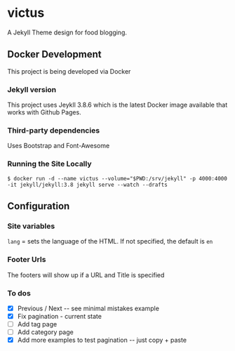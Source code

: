 # victus
A Jekyll Theme design for food blogging.

## Docker Development

This project is being developed via Docker

### Jekyll version

This project uses Jeykll 3.8.6 which is the latest Docker image available that works with Github Pages.

### Third-party dependencies

Uses Bootstrap and Font-Awesome

### Running the Site Locally

`$ docker run -d --name victus --volume="$PWD:/srv/jekyll" -p 4000:4000 -it jekyll/jekyll:3.8 jekyll serve --watch --drafts`


## Configuration

### Site variables

`lang` = sets the language of the HTML. If not specified, the default is `en`

### Footer Urls

The footers will show up if a URL and Title is specified

### To dos

- [x] Previous / Next  -- see minimal mistakes example
- [x] Fix pagination - current state
- [ ] Add tag page
- [ ] Add category page
- [x] Add more examples to test pagination -- just copy + paste